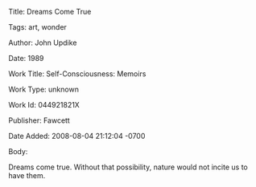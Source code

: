 Title:  Dreams Come True

Tags:   art, wonder

Author: John Updike

Date:   1989

Work Title: Self-Consciousness: Memoirs

Work Type: unknown

Work Id: 044921821X

Publisher: Fawcett

Date Added: 2008-08-04 21:12:04 -0700

Body: 

Dreams come true. Without that possibility, nature would not incite us to have them.

